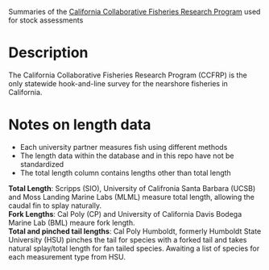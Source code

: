 Summaries of the [California Collaborative Fisheries Research Program](https://www.ccfrp.org/) used for stock assessments

# Description    
The California Collaborative Fisheries Research Program (CCFRP) is the only statewide hook-and-line survey for the nearshore fisheries in California.  



# Notes on length data
- Each university partner measures fish using different methods    
- The length data within the database and in this repo have not be standardized
- The total length column contains lengths other than total length

**Total Length**: Scripps (SIO), University of Califronia Santa Barbara (UCSB) and Moss Landing Marine Labs (MLML) measure total length, 
allowing the caudal fin to splay naturally.        
**Fork Lengths**: Cal Poly (CP) and University of California Davis Bodega Marine Lab (BML) meaure fork length.       
**Total and pinched tail lengths**: Cal Poly Humboldt, formerly Humboldt State University (HSU) pinches the tail for species with a forked tail and 
takes natural splay/total length for fan tailed species. Awaiting a list of species for each measurement type from HSU.    


